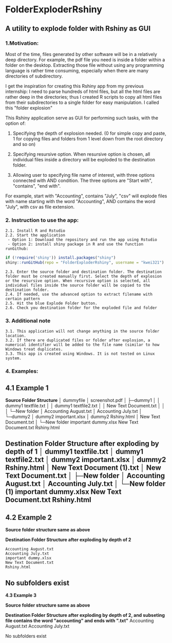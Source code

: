 # FolderExploderRshiny

## A utility to explode folder with Rshiny as GUI

### 1.Motivation:
Most of the time, files generated by other software will be in a relatively deep directory. For example, the pdf file you need is inside a folder within a folder on the desktop. Extracting those file without using any programming language is rather time consuming, especially when there are many directories of subdirectory.

I get the inspiration for creating this Rshiny app from my previous internship: I need to parse hundreds of html files, but all the html files are rather deep in the directories; thus I created R scripts to copy all html files from their subdirectories to a single folder for easy manipulation. I called this "folder explosion"

This Rshiny application serve as GUI for performing such tasks, with the option of:

1. Specifying the depth of explosion needed. (0 for simple copy and paste, 1 for copying files and folders from 1 level down from the root directory and so on)

2. Specifying resursive option. When resursive option is chosen, all individual files inside a directory will be exploded to the destination folder.

3. Allowing user to specifying file name of interest, with three options connected with AND condition. The three options are "Start with", "contains", "end with".

For example, start with "Accounting", contains "July", "csv" will explode files with name starting with the word "Accounting", AND contains the word "July", with csv as file extension.


### 2. Instruction to use the app:
	2.1. Install R and Rstudio
	2.2. Start the application
	 - Option 1: Download the repository and run the app using Rstudio
	 - Option 2: install shiny package in R and use the function runGithub:

```r
if (!require('shiny')) install.packages("shiny")
shiny::runGitHub(repo = "FolderExploderRshiny", username = "kwei321")
```
	 
	2.3. Enter the source folder and destination folder. The destination folder must be created manually first. Select the depth of explosion or the resursive option. When recursive option is selected, all individual files inside the source folder will be copied to the destination folder.  
	2.4. If needed, use the advanced option to extract filename with certain pattern
	2.5. Hit the blue Explode Folder button. 
	2.6. Check you destination folder for the exploded file and folder
	
	
### 3. Additional note
	3.1. This application will not change anything in the source folder location. 
	3.2. If there are duplicated files or folder after explosion, a numerical identifier will be added to the file name (similar to how Windows treat duplicates.
	3.3. This app is created using Windows. It is not tested on Linux system. 

### 4. Examples: 
**4.1 Example 1**
-----------------------------------------------------------------------
**Source Folder Structure**
│  dummyfile
│  screenshot.pdf
│
├─dummy1
│  │  dummy1 textfile.txt
│  │  dummy1 textfile2.txt
│  │  New Text Document.txt
│  │
│  └─New folder
│          Accounting August.txt
│          Accounting July.txt
│
└─dummy2
    │  dummy2 important.xlsx
    │  dummy2 Rshiny.html
    │  New Text Document.txt
    │
    └─New folder
            important dummy.xlsx
            New Text Document.txt
            Rshiny.html
	    
**Destination Folder Structure after exploding by depth of 1**
│  dummy1 textfile.txt
│  dummy1 textfile2.txt
│  dummy2 important.xlsx
│  dummy2 Rshiny.html
│  New Text Document (1).txt
│  New Text Document.txt
│
├─New folder
│      Accounting August.txt
│      Accounting July.txt
│
└─New folder (1)
        important dummy.xlsx
        New Text Document.txt
        Rshiny.html
-----------------------------------------------------------------------

**4.2 Example 2**
-----------------------------------------------------------------------
**Source folder structure same as above**
	
**Destination Folder Structure after exploding by depth of 2**

    Accounting August.txt
    Accounting July.txt
    important dummy.xlsx
    New Text Document.txt
    Rshiny.html

No subfolders exist
-----------------------------------------------------------------------

**4.3 Example 3**

**Source folder structure same as above**

**Destination Folder Structure after exploding by depth of 2, and subseting file contains the word "accounting" and ends with ".txt"**
    Accounting August.txt
    Accounting July.txt

No subfolders exist


